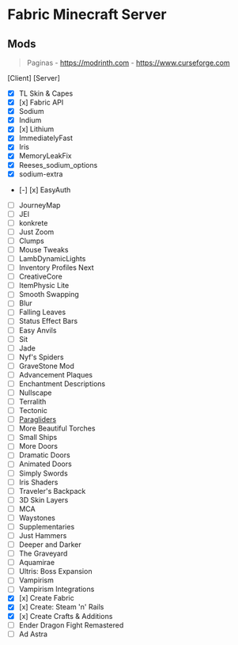 # Fabric Minecraft Server

## Mods

> Paginas - <https://modrinth.com> - <https://www.curseforge.com>

[Client] [Server]

- [x] TL Skin & Capes
- [x] [x] Fabric API
- [x] Sodium
- [x] Indium
- [x] [x] Lithium
- [x] ImmediatelyFast
- [x] Iris
- [x] MemoryLeakFix
- [x] Reeses_sodium_options
- [x] sodium-extra
- [-] [x] EasyAuth
- [ ] JourneyMap
- [ ] JEI
- [ ] konkrete
- [ ] Just Zoom
- [ ] Clumps
- [ ] Mouse Tweaks
- [ ] LambDynamicLights
- [ ] Inventory Profiles Next
- [ ] CreativeCore
- [ ] ItemPhysic Lite
- [ ] Smooth Swapping
- [ ] Blur
- [ ] Falling Leaves
- [ ] Status Effect Bars
- [ ] Easy Anvils
- [ ] Sit
- [ ] Jade
- [ ] Nyf's Spiders
- [ ] GraveStone Mod
- [ ] Advancement Plaques
- [ ] Enchantment Descriptions
- [ ] Nullscape
- [ ] Terralith
- [ ] Tectonic
- [ ] [Paragliders](https://www.curseforge.com/minecraft/mc-mods/paragliders/files/all?page=1&pageSize=20&gameVersionTypeId=4)
- [ ] More Beautiful Torches
- [ ] Small Ships
- [ ] More Doors
- [ ] Dramatic Doors
- [ ] Animated Doors
- [ ] Simply Swords
- [ ] Iris Shaders
- [ ] Traveler's Backpack
- [ ] 3D Skin Layers
- [ ] MCA
- [ ] Waystones
- [ ] Supplementaries
- [ ] Just Hammers
- [ ] Deeper and Darker
- [ ] The Graveyard
- [ ] Aquamirae
- [ ] Ultris: Boss Expansion
- [ ] Vampirism
- [ ] Vampirism Integrations
- [x] [x] Create Fabric
- [x] [x] Create: Steam 'n' Rails
- [x] [x] Create Crafts & Additions
- [ ] Ender Dragon Fight Remastered
- [ ] Ad Astra
